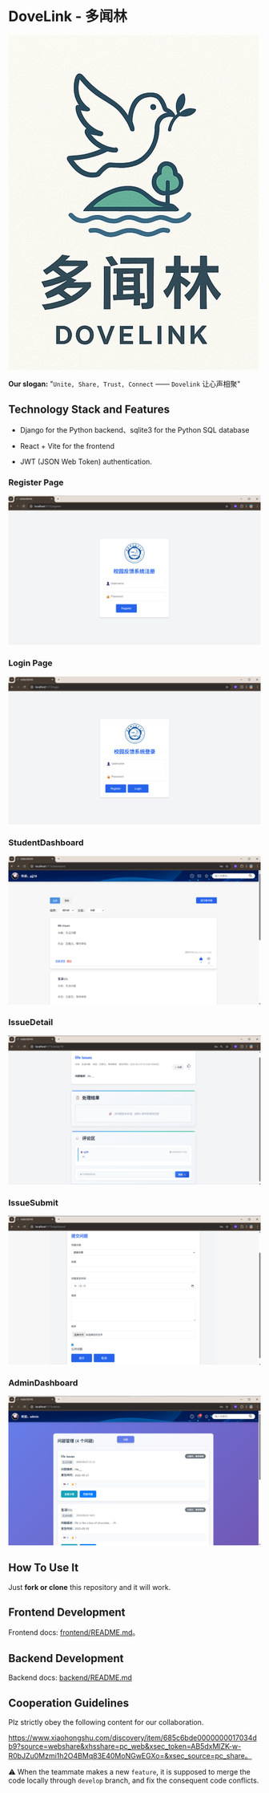 # DoveLink - 多闻林

![logo](./img/logo.jpg)

**Our slogan:** "`Unite, Share, Trust, Connect` —— `Dovelink` 让心声相聚"

## Technology Stack and Features

- Django for the Python backend、sqlite3 for the Python SQL database

- React + Vite for the frontend

- JWT (JSON Web Token) authentication.

### Register Page

![RegisterPage](./img/register.png)

### Login Page

![LoginPage](./img/login.png)

### StudentDashboard

![Dashboard](./img/dashboard.png)

### IssueDetail

![IssueDetail](./img/issueDetail.png)

### IssueSubmit

![IssueSubmit](./img/issueSubmit.png)

### AdminDashboard

![AdminDashboard](./img/adminDashboard.png)

## How To Use It

Just **fork or clone** this repository and it will work.

## Frontend Development

Frontend docs: [frontend/README.md](https://github.com/KevinJustin-love/CampusFeedbackSystem/blob/main/frontend/README.md)。

## Backend Development

Backend docs: [backend/README.md](https://github.com/KevinJustin-love/CampusFeedbackSystem/blob/main/backend/README.md)

## Cooperation Guidelines

Plz strictly obey the following content for our collaboration.

https://www.xiaohongshu.com/discovery/item/685c6bde0000000017034db9?source=webshare&xhsshare=pc_web&xsec_token=AB5dxMlZK-w-R0bJZu0Mzmi1h2O4BMq83E40MoNGwEGXo=&xsec_source=pc_share。

⚠ When the teammate makes a new `feature`, it is supposed to merge the code locally through `develop` branch, and fix the consequent code conflicts.

